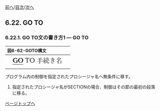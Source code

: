 <!--navi start1-->
[前へ](6-21.md)/[目次](https://opensourcecobol.github.io/markdown/TOC.html)/[次へ](6-22-2.md)
<!--navi end1-->
## 6.22. GO TO

### 6.22.1. GO TO文の書き方1 ― GO TO

|図6-62-GOTO構文|
|:--|
|![alt text](Image/6-62.png)|

プログラム内の制御を指定されたプロシージャ名へ無条件に移す。

1. 指定されたプロシージャ名がSECTIONの場合、制御はその節の最初の段落に移る。

<!--navi start2-->

[ページトップへ](6-22-1.md)
<!--navi end2-->
